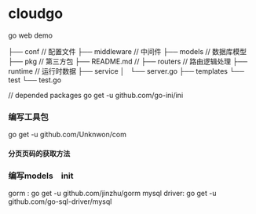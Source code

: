 # cloudgo
go web demo

├── conf        // 配置文件
├── middleware  // 中间件
├── models      // 数据库模型
├── pkg         // 第三方包
├── README.md   //
├── routers     // 路由逻辑处理
├── runtime     // 运行时数据
├── service
│   └── server.go
├── templates
└── test
    └── test.go

// depended packages
go get -u github.com/go-ini/ini

### 编写工具包
go get -u github.com/Unknwon/com

#### 分页页码的获取方法

### 编写models　init
gorm : go get -u github.com/jinzhu/gorm
mysql driver: go get -u github.com/go-sql-driver/mysql

